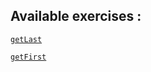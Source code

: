 ## Available exercises :

[`getLast`](https://github.com/nan-ci/js/get-last.md)

[`getFirst`](https://github.com/nan-ci/js/get-first.md)
